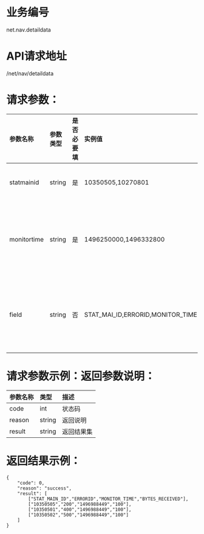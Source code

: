 # 业务编号

net.nav.detaildata

# API请求地址

/net/nav/detaildata

# 请求参数：

| 参数名称 | 参数类型 | 是否必要填 | 实例值 | 参数说明 | 支持数据 |
| :--- | :--- | :--- | :--- | :--- | :--- |
| statmainid | string | 是 | 10350505,10270801 | 查询的statmainid，多个id用“,”分隔 |  |
| monitortime | string | 是 | 1496250000,1496332800 | 查询时间起始时间，两个时间之间用“,”分隔，如果只有一个时间，则传递一个时间。 |  |
| field | string | 否 | STAT\_MAI\_ID,ERRORID,MONITOR\_TIME | 查询的字段集，字段之间用“,”分隔，如果没有不传递该值，表示查询所有字段。 | FIELDS, timestamp=1497605591087, value=ALLELEMENT\_ID,STAT\_MAIN\_ID,ROLE\_ID,USERNAME,ROLE\_IP,DOWN\_SIZE,MIME\_TYPE,STATUS\_CODE,MONITOR\_TIME,URL,HEADER,S\_TIME,B1,B2,B3,B4,B5,B6,B7,B8,TCPNUM,URL\_CODE,FIRST\_FLAG,MONITOR\_TIME\_CODE,REQ\_METHOD,REQHEADER,ASYNC\_ELE,HIJACKFLAG |

# 请求参数示例：返回参数说明：

| 参数名称 | 类型 | 描述 |
| :--- | :--- | :--- |
| code | int | 状态码 |
| reason | string | 返回说明 |
| result | string | 返回结果集 |

# 返回结果示例：

```
{
    "code": 0,
    "reason": "success",
    "result": [
        ["STAT_MAIN_ID","ERRORID","MONITOR_TIME","BYTES_RECEIVED"],
        ["10350505","200","1496988449","100"],
        ["10350501","400","1496988449","100"],
        ["10350502","500","1496988449","100"]
    ]
}
```



